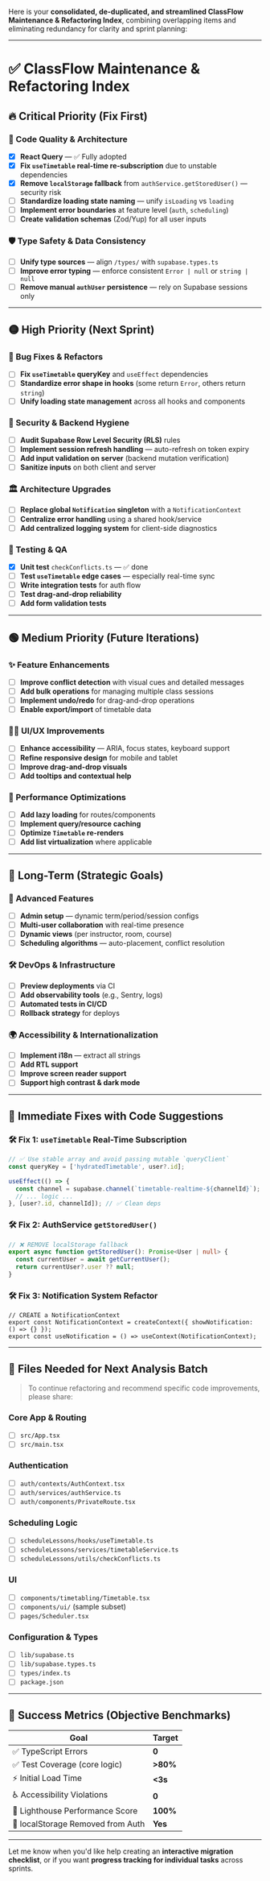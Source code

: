 Here is your **consolidated, de-duplicated, and streamlined ClassFlow Maintenance & Refactoring Index**, combining overlapping items and eliminating redundancy for clarity and sprint planning:

---

# ✅ ClassFlow Maintenance & Refactoring Index

## 🔥 Critical Priority (Fix First)

### 🧠 Code Quality & Architecture

- [x] **React Query** — ✅ Fully adopted
- [x] **Fix `useTimetable` real-time re-subscription** due to unstable dependencies
- [x] **Remove `localStorage` fallback** from `authService.getStoredUser()` — security risk
- [ ] **Standardize loading state naming** — unify `isLoading` vs `loading`
- [ ] **Implement error boundaries** at feature level (`auth`, `scheduling`)
- [ ] **Create validation schemas** (Zod/Yup) for all user inputs

### 🛡️ Type Safety & Data Consistency

- [ ] **Unify type sources** — align `/types/` with `supabase.types.ts`
- [ ] **Improve error typing** — enforce consistent `Error | null` or `string | null`
- [ ] **Remove manual `authUser` persistence** — rely on Supabase sessions only

---

## 🟡 High Priority (Next Sprint)

### 🐞 Bug Fixes & Refactors

- [ ] **Fix `useTimetable` queryKey** and `useEffect` dependencies
- [ ] **Standardize error shape in hooks** (some return `Error`, others return `string`)
- [ ] **Unify loading state management** across all hooks and components

### 🔐 Security & Backend Hygiene

- [ ] **Audit Supabase Row Level Security (RLS)** rules
- [ ] **Implement session refresh handling** — auto-refresh on token expiry
- [ ] **Add input validation on server** (backend mutation verification)
- [ ] **Sanitize inputs** on both client and server

### 🏛️ Architecture Upgrades

- [ ] **Replace global `Notification` singleton** with a `NotificationContext`
- [ ] **Centralize error handling** using a shared hook/service
- [ ] **Add centralized logging system** for client-side diagnostics

### 🧪 Testing & QA

- [x] **Unit test** `checkConflicts.ts` — ✅ done
- [ ] **Test `useTimetable` edge cases** — especially real-time sync
- [ ] **Write integration tests** for auth flow
- [ ] **Test drag-and-drop reliability**
- [ ] **Add form validation tests**

---

## 🟢 Medium Priority (Future Iterations)

### ✨ Feature Enhancements

- [ ] **Improve conflict detection** with visual cues and detailed messages
- [ ] **Add bulk operations** for managing multiple class sessions
- [ ] **Implement undo/redo** for drag-and-drop operations
- [ ] **Enable export/import** of timetable data

### 🧑‍🎨 UI/UX Improvements

- [ ] **Enhance accessibility** — ARIA, focus states, keyboard support
- [ ] **Refine responsive design** for mobile and tablet
- [ ] **Improve drag-and-drop visuals**
- [ ] **Add tooltips and contextual help**

### 🚀 Performance Optimizations

- [ ] **Add lazy loading** for routes/components
- [ ] **Implement query/resource caching**
- [ ] **Optimize `Timetable` re-renders**
- [ ] **Add list virtualization** where applicable

---

## 🔵 Long-Term (Strategic Goals)

### 🧠 Advanced Features

- [ ] **Admin setup** — dynamic term/period/session configs
- [ ] **Multi-user collaboration** with real-time presence
- [ ] **Dynamic views** (per instructor, room, course)
- [ ] **Scheduling algorithms** — auto-placement, conflict resolution

### 🛠️ DevOps & Infrastructure

- [ ] **Preview deployments** via CI
- [ ] **Add observability tools** (e.g., Sentry, logs)
- [ ] **Automated tests in CI/CD**
- [ ] **Rollback strategy** for deploys

### 🌍 Accessibility & Internationalization

- [ ] **Implement i18n** — extract all strings
- [ ] **Add RTL support**
- [ ] **Improve screen reader support**
- [ ] **Support high contrast & dark mode**

---

## 🔧 Immediate Fixes with Code Suggestions

### 🛠️ Fix 1: `useTimetable` Real-Time Subscription

```ts
// ✅ Use stable array and avoid passing mutable `queryClient`
const queryKey = ['hydratedTimetable', user?.id];

useEffect(() => {
  const channel = supabase.channel(`timetable-realtime-${channelId}`);
  // ... logic ...
}, [user?.id, channelId]); // ✅ Clean deps
```

### 🛠️ Fix 2: AuthService `getStoredUser()`

```ts
// ❌ REMOVE localStorage fallback
export async function getStoredUser(): Promise<User | null> {
  const currentUser = await getCurrentUser();
  return currentUser?.user ?? null;
}
```

### 🛠️ Fix 3: Notification System Refactor

```tsx
// CREATE a NotificationContext
export const NotificationContext = createContext({ showNotification: () => {} });
export const useNotification = () => useContext(NotificationContext);
```

---

## 📁 Files Needed for Next Analysis Batch

> To continue refactoring and recommend specific code improvements, please share:

### Core App & Routing

- [ ] `src/App.tsx`
- [ ] `src/main.tsx`

### Authentication

- [ ] `auth/contexts/AuthContext.tsx`
- [ ] `auth/services/authService.ts`
- [ ] `auth/components/PrivateRoute.tsx`

### Scheduling Logic

- [ ] `scheduleLessons/hooks/useTimetable.ts`
- [ ] `scheduleLessons/services/timetableService.ts`
- [ ] `scheduleLessons/utils/checkConflicts.ts`

### UI

- [ ] `components/timetabling/Timetable.tsx`
- [ ] `components/ui/` (sample subset)
- [ ] `pages/Scheduler.tsx`

### Configuration & Types

- [ ] `lib/supabase.ts`
- [ ] `lib/supabase.types.ts`
- [ ] `types/index.ts`
- [ ] `package.json`

---

## 🎯 Success Metrics (Objective Benchmarks)

| Goal                                | Target     |
|-------------------------------------|------------|
| ✅ TypeScript Errors                | **0**      |
| ✅ Test Coverage (core logic)       | **>80%**   |
| ⚡ Initial Load Time                | **<3s**    |
| ♿ Accessibility Violations         | **0**      |
| 🌟 Lighthouse Performance Score     | **100%**   |
| 🔐 localStorage Removed from Auth   | **Yes**    |

---

Let me know when you'd like help creating an **interactive migration checklist**, or if you want **progress tracking for individual tasks** across sprints.
